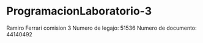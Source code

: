 # ProgramacionLaboratorio-3
Ramiro Ferrari comision 3
Numero de legajo: 51536
Numero de documento: 44140492
